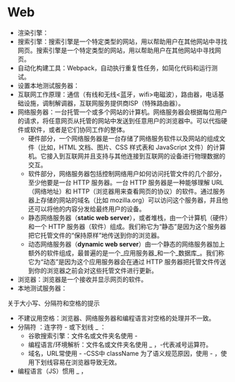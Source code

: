 # Web
- 渲染引擎：
- 搜索引擎：搜索引擎是一个特定类型的网站，用以帮助用户在其他网站中寻找网页。搜索引擎是一个特定类型的网站，用以帮助用户在其他网站中寻找网页。
- 自动化构建工具：Webpack，自动执行重复性任务，如简化代码和运行测试。
- 设置本地测试服务器：
- 互联网工作原理：通信（有线和无线<蓝牙，wifi>电磁波），路由器，电话基础设施，调制解调器，互联网服务提供商ISP（特殊路由器）。
- 网络服务器：一台托管一个或多个网站的计算机。网络服务器会根据每位用户的请求，将任意网页从托管的网站中发送到任意用户的浏览器中。可以代指硬件或软件，或者是它们协同工作的整体。
    - 硬件部分，一个网络服务器是一台存储了网络服务软件以及网站的组成文件（比如，HTML 文档、图片、CSS 样式表和 JavaScript 文件）的计算机。它接入到互联网并且支持与其他连接到互联网的设备进行物理数据的交互。
    - 软件部分，网络服务器包括控制网络用户如何访问托管文件的几个部分，至少他要是一台 HTTP 服务器。一台 HTTP 服务器是一种能够理解 URL（网络地址）和 HTTP（浏览器用来查看网页的协议）的软件。通过服务器上存储的网站的域名（比如 mozilla.org）可以访问这个服务器，并且他还可以将他的内容分发给最终用户的设备。
    - 静态网络服务器（**static web server**），或者堆栈，由一个计算机（硬件）和一个 HTTP 服务器（软件）组成。我们称它为“静态”是因为这个服务器把它托管文件的“保持原样”地传送到你的浏览器。
    - 动态网络服务器（**dynamic web server**）由一个静态的网络服务器加上额外的软件组成，最普遍的是一个_应用服务器_和一个_数据库_。我们称它为“动态”是因为这个应用服务器会在通过 HTTP 服务器把托管文件传送到你的浏览器之前会对这些托管文件进行更新。
- 浏览器：浏览器是一个接收并显示网页的软件。
- 本地测试服务器：


关于大小写、分隔符和空格的提示
- 不建议用空格：浏览器、网络服务器和编程语言对空格的处理并不一致。
- 分隔符 ：连字符 -  或下划线 _ ：
	- 谷歌搜索引擎：文件名或文件夹名使用 -
	- 编程语言/环境解析：文件名或文件夹名使用 _ ，-代表减号运算符。
	- 域名，URL常使用 -
-CSS中 className 为了语义规范原因，使用 - ，使用下划线容易在浏览器导致无效。
- 编程语言（JS）惯用 _ ，  